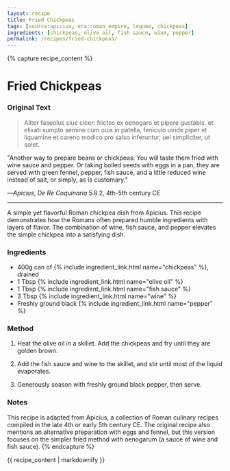 ```yaml
---
layout: recipe
title: Fried Chickpeas
tags: [source:apicius, era:roman_empire, legume, chickpeas]
ingredients: [chickpeas, olive oil, fish sauce, wine, pepper]
permalink: /recipes/fried-chickpeas/
---
```


{% capture recipe_content %}
# Fried Chickpeas

### Original Text
> Aliter faseolus siue cicer: frictos ex oenogaro et pipere gustabis. et elixati sumpto semine cum ouis in patella, feniculo uiride piper et liquamine et careno modico pro salso inferuntur, uel simpliciter, ut solet.

"Another way to prepare beans or chickpeas: You will taste them fried with wine sauce and pepper. Or taking boiled seeds with eggs in a pan, they are served with green fennel, pepper, fish sauce, and a little reduced wine instead of salt, or simply, as is customary."

—*Apicius*, *De Re Coquinaria* 5.8.2, 4th-5th century CE

___

A simple yet flavorful Roman chickpea dish from Apicius. This recipe demonstrates how the Romans often prepared humble ingredients with layers of flavor. The combination of wine, fish sauce, and pepper elevates the simple chickpea into a satisfying dish.

### Ingredients
- 400g can of {% include ingredient_link.html name="chickpeas" %}, drained  
- 1 Tbsp {% include ingredient_link.html name="olive oil" %}  
- 1 Tbsp {% include ingredient_link.html name="fish sauce" %}  
- 3 Tbsp {% include ingredient_link.html name="wine" %}  
- Freshly ground black {% include ingredient_link.html name="pepper" %}

### Method
1. Heat the olive oil in a skillet. Add the chickpeas and fry until they are golden brown.  

2. Add the fish sauce and wine to the skillet, and stir until most of the liquid evaporates.

3. Generously season with freshly ground black pepper, then serve.

### Notes
This recipe is adapted from Apicius, a collection of Roman culinary recipes compiled in the late 4th or early 5th century CE. The original recipe also mentions an alternative preparation with eggs and fennel, but this version focuses on the simpler fried method with oenogarum (a sauce of wine and fish sauce).
{% endcapture %}

{{ recipe_content | markdownify }}